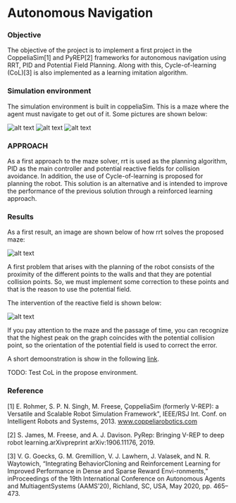 # Autonomous Navigation

### Objective

The objective of the project is to implement a first project in the CoppeliaSim[1] and PyREP[2] frameworks for autonomous navigation using RRT, PID and Potential Field Planning. Along with this, Cycle-of-learning (CoL)[3] is also implemented as a learning imitation algorithm.

### Simulation environment

The simulation environment is built in coppeliaSim. This is a maze where the agent must navigate to get out of it. Some pictures are shown below:

![alt text](https://github.com/JoseVillagranE/Navigation_Project_PyRep/tree/master/images/lab.png)
![alt text](https://github.com/JoseVillagranE/Navigation_Project_PyRep/tree/master/images/lab_over.png)
![alt text](https://github.com/JoseVillagranE/Navigation_Project_PyRep/tree/master/images/pioneer.png)

### APPROACH

As a first approach to the maze solver, rrt is used as the planning algorithm, PID as the main controller and potential reactive fields for collision avoidance. In addition, the use of Cycle-of-learning is proposed for planning the robot. This solution is an alternative and is intended to improve the performance of the previous solution through a reinforced learning approach.

### Results

As a first result, an image are shown below of how rrt solves the proposed maze:

![alt text](https://github.com/JoseVillagranE/Navigation_Project_PyRep/tree/master/images/rrt_planning_map.png)

A first problem that arises with the planning of the robot consists of the proximity of the different points to the walls and that they are potential collision points. So, we must implement some correction to these points and that is the reason to use the potential field.

The intervention of the reactive field is shown below:

![alt text](https://github.com/JoseVillagranE/Navigation_Project_PyRep/tree/master/images/PF_graphs.png)

If you pay attention to the maze and the passage of time, you can recognize that the highest peak on the graph coincides with the potential collision point, so the orientation of the potential field is used to correct the error.

A short demoonstration is show in the following [link](https://drive.google.com/file/d/1VMGoldeVQoIdF3q4CmF4PHKdsQIivmui/view?usp=sharing).

TODO: Test CoL in the propose environment.

### Reference

[1] E. Rohmer, S. P. N. Singh, M. Freese, ÇoppeliaSim (formerly V-REP): a Versatile and Scalable Robot Simulation Framework", IEEE/RSJ Int. Conf. on Intelligent Robots and Systems, 2013. www.coppeliarobotics.com

[2] S. James, M. Freese, and A. J. Davison. PyRep: Bringing V-REP to deep robot learning.arXivpreprint arXiv:1906.11176, 2019.

[3] V. G. Goecks, G. M. Gremillion, V. J. Lawhern, J. Valasek, and N. R. Waytowich, “Integrating BehaviorCloning and Reinforcement Learning for Improved Performance in Dense and Sparse Reward Envi-ronments,” inProceedings of the 19th International Conference on Autonomous Agents and MultiagentSystems (AAMS’20), Richland, SC, USA, May 2020, pp. 465–473.
